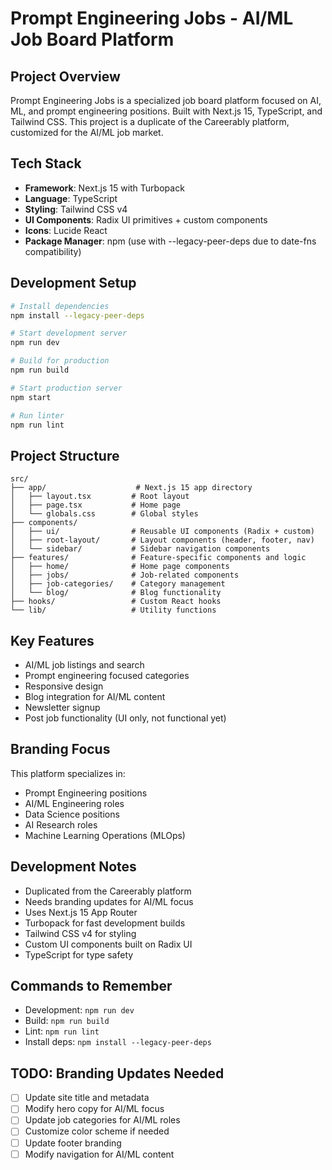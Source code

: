 # Prompt Engineering Jobs - AI/ML Job Board Platform

## Project Overview
Prompt Engineering Jobs is a specialized job board platform focused on AI, ML, and prompt engineering positions. Built with Next.js 15, TypeScript, and Tailwind CSS. This project is a duplicate of the Careerably platform, customized for the AI/ML job market.

## Tech Stack
- **Framework**: Next.js 15 with Turbopack
- **Language**: TypeScript
- **Styling**: Tailwind CSS v4
- **UI Components**: Radix UI primitives + custom components
- **Icons**: Lucide React
- **Package Manager**: npm (use with --legacy-peer-deps due to date-fns compatibility)

## Development Setup
```bash
# Install dependencies
npm install --legacy-peer-deps

# Start development server
npm run dev

# Build for production
npm run build

# Start production server
npm start

# Run linter
npm run lint
```

## Project Structure
```
src/
├── app/                    # Next.js 15 app directory
│   ├── layout.tsx         # Root layout
│   ├── page.tsx           # Home page
│   └── globals.css        # Global styles
├── components/
│   ├── ui/                # Reusable UI components (Radix + custom)
│   ├── root-layout/       # Layout components (header, footer, nav)
│   └── sidebar/           # Sidebar navigation components
├── features/              # Feature-specific components and logic
│   ├── home/              # Home page components
│   ├── jobs/              # Job-related components
│   ├── job-categories/    # Category management
│   └── blog/              # Blog functionality
├── hooks/                 # Custom React hooks
└── lib/                   # Utility functions
```

## Key Features
- AI/ML job listings and search
- Prompt engineering focused categories
- Responsive design
- Blog integration for AI/ML content
- Newsletter signup
- Post job functionality (UI only, not functional yet)

## Branding Focus
This platform specializes in:
- Prompt Engineering positions
- AI/ML Engineering roles
- Data Science positions
- AI Research roles
- Machine Learning Operations (MLOps)

## Development Notes
- Duplicated from the Careerably platform
- Needs branding updates for AI/ML focus
- Uses Next.js 15 App Router
- Turbopack for fast development builds
- Tailwind CSS v4 for styling
- Custom UI components built on Radix UI
- TypeScript for type safety

## Commands to Remember
- Development: `npm run dev`
- Build: `npm run build`
- Lint: `npm run lint`
- Install deps: `npm install --legacy-peer-deps`

## TODO: Branding Updates Needed
- [ ] Update site title and metadata
- [ ] Modify hero copy for AI/ML focus
- [ ] Update job categories for AI/ML roles
- [ ] Customize color scheme if needed
- [ ] Update footer branding
- [ ] Modify navigation for AI/ML content
